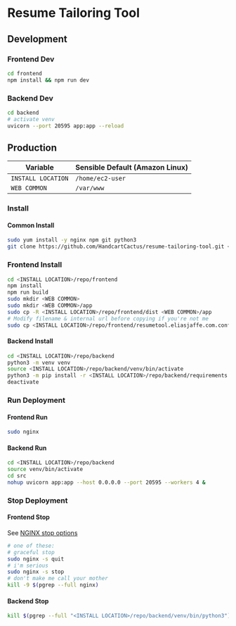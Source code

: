 # Resume Tailoring Tool

## Development
### Frontend Dev
```bash
cd frontend
npm install && npm run dev 
```
### Backend Dev
```bash
cd backend
# activate venv
uvicorn --port 20595 app:app --reload
```

## Production
| Variable | Sensible Default (Amazon Linux) |
| -------- | ------------------------ |
| `INSTALL LOCATION` | `/home/ec2-user` |
| `WEB COMMON` | `/var/www` |


### Install
#### Common Install
```bash
sudo yum install -y nginx npm git python3
git clone https://github.com/HandcartCactus/resume-tailoring-tool.git <INSTALL LOCATION>/repo;
```
### Frontend Install
```bash
cd <INSTALL LOCATION>/repo/frontend
npm install
npm run build
sudo mkdir <WEB COMMON>
sudo mkdir <WEB COMMON>/app
sudo cp -R <INSTALL LOCATION>/repo/frontend/dist <WEB COMMON>/app
# Modify filename & internal url before copying if you're not me
sudo cp <INSTALL LOCATION>/repo/frontend/resumetool.eliasjaffe.com.conf /etc/nginx/conf.d
```
#### Backend Install
```bash
cd <INSTALL LOCATION>/repo/backend
python3 -m venv venv
source <INSTALL LOCATION>/repo/backend/venv/bin/activate
python3 -m pip install -r <INSTALL LOCATION>/repo/backend/requirements.txt
deactivate
```
### Run Deployment
#### Frontend Run
```bash
sudo nginx 
```
#### Backend Run
```bash
cd <INSTALL LOCATION>/repo/backend
source venv/bin/activate
cd src
nohup uvicorn app:app --host 0.0.0.0 --port 20595 --workers 4 &
```

### Stop Deployment
#### Frontend Stop
See [NGINX stop options](https://docs.nginx.com/nginx/admin-guide/basic-functionality/runtime-control/#controlling-nginx)
```bash
# one of these:
# graceful stop
sudo nginx -s quit
# i'm serious
sudo nginx -s stop
# don't make me call your mother
kill -9 $(pgrep --full nginx)
```
#### Backend Stop
```bash
kill $(pgrep --full "<INSTALL LOCATION>/repo/backend/venv/bin/python3")
```


